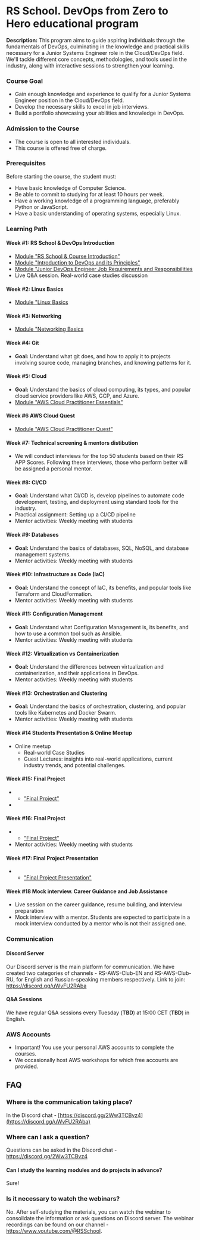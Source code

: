 # RS School. DevOps from Zero to Hero educational program
**Description:** This program aims to guide aspiring individuals through the fundamentals of DevOps, culminating in the knowledge and practical skills necessary for a Junior Systems Engineer role in the Cloud/DevOps field. We'll tackle different core concepts, methodologies, and tools used in the industry, along with interactive sessions to strengthen your learning.

### Course Goal
- Gain enough knowledge and experience to qualify for a Junior Systems Engineer position in the Cloud/DevOps field.
- Develop the necessary skills to excel in job interviews.
- Build a portfolio showcasing your abilities and knowledge in DevOps.

### Admission to the Course
- The course is open to all interested individuals.
- This course is offered free of charge.

### Prerequisites

Before starting the course, the student must:  
- Have basic knowledge of Computer Science.
- Be able to commit to studying for at least 10 hours per week.
- Have a working knowledge of a programming language, preferably Python or JavaScript.
- Have a basic understanding of operating systems, especially Linux.

### Learning Path

#### Week #1: RS School & DevOps Introduction
- [Module "RS School & Course Introduction"](modules/intro/README.md)
- [Module "Introduction to DevOps and its Principles"](modules/devops_intro/README.md)
- [Module "Junior DevOps Engineer Job Requirements and Responsibilities]()
- Live Q&A session. Real-world case studies discussion

#### Week #2: Linux Basics 
- [Module "Linux Basics]()

#### Week #3: Networking
- [Module "Networking Basics]()

#### Week #4: Git 
- **Goal:** Understand what git does, and how to apply it to projects involving source code, managing branches, and knowing patterns for it.

#### Week #5: Cloud
- **Goal:** Understand the basics of cloud computing, its types, and popular cloud service providers like AWS, GCP, and Azure.
- [Module "AWS Cloud Practitioner Essentials"](modules/aws-cloud-practitioner-essentials/README.md)

#### Week #6 AWS Cloud Quest
- [Module "AWS Cloud Practitioner Quest"](modules/aws-cloud-practitioner-essentials/README.md)

#### Week #7: Technical screening & mentors distibution
- We will conduct interviews for the top 50 students based on their RS APP Scores. Following these interviews, those who perform better will be assigned a personal mentor.

#### Week #8: CI/CD
- **Goal:** Understand what CI/CD is, develop pipelines to automate code development, testing, and deployment using standard tools for the industry.
- Practical assignment: Setting up a CI/CD pipeline
- Mentor activities: Weekly meeting with students


#### Week #9: Databases
- **Goal:** Understand the basics of databases, SQL, NoSQL, and database management systems.
- Mentor activities: Weekly meeting with students


#### Week #10: Infrastructure as Code (IaC)
- **Goal:** Understand the concept of IaC, its benefits, and popular tools like Terraform and CloudFormation.
- Mentor activities: Weekly meeting with students

#### Week #11: Configuration Management
- **Goal:** Understand what Configuration Management is, its benefits, and how to use a common tool such as Ansible.
- Mentor activities: Weekly meeting with students


#### Week #12: Virtualization vs Containerization
- **Goal:** Understand the differences between virtualization and containerization, and their applications in DevOps.
- Mentor activities: Weekly meeting with students

#### Week #13: Orchestration and Clustering
- **Goal:** Understand the basics of orchestration, clustering, and popular tools like Kubernetes and Docker Swarm.
- Mentor activities: Weekly meeting with students

#### Week #14 Students Presentation & Online Meetup
- Online meetup
  - Real-world Case Studies
  - Guest Lectures:  insights into real-world applications, current industry trends, and potential challenges.

#### Week #15: Final Project
- - ["Final Project"](modules/final-project/README.md)
- 
#### Week #16: Final Project
- - ["Final Project"](modules/final-project/README.md)
- Mentor activities: Weekly meeting with students

#### Week #17: Final Project Presentation
- - ["Final Project Presentation"](modules/final-project/README.md)

#### Week #18 Mock interview. Career Guidance and Job Assistance
 - Live session on the career guidance, resume building, and interview preparation
 - Mock interview with a mentor. 
Students are expected to participate in a mock interview conducted by a mentor who is not their assigned one.

### Communication

#### Discord Server
Our Discord server is the main platform for communication. We have created two categories of channels - RS-AWS-Club-EN and RS-AWS-Club-RU, for English and Russian-speaking members respectively. 
Link to join: https://discord.gg/uWvFU2RAba

#### Q&A Sessions
We have regular Q&A sessions every Tuesday (**TBD**) at 15:00 CET (**TBD**) in English.

### AWS Accounts 
- Important! You use your personal AWS accounts to complete the courses.
- We occasionally host AWS workshops for which free accounts are provided.

## FAQ
### Where is the communication taking place?
In the Discord chat - [https://discord.gg/2Ww3TCBvz4](https://discord.gg/uWvFU2RAba)

### Where can I ask a question?
Questions can be asked in the Discord chat - https://discord.gg/2Ww3TCBvz4

#### Can I study the learning modules and do projects in advance?
Sure!

### Is it necessary to watch the webinars?
No. After self-studying the materials, you can watch the webinar to consolidate the information or ask questions on Discord server.
The webinar recordings can be found on our channel - https://www.youtube.com/@RSSchool.



